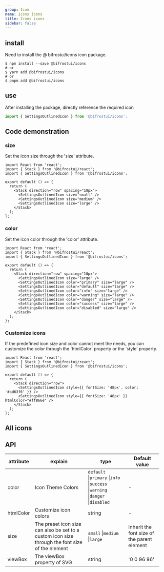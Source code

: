 ```yaml
---
group: Icon
name: Icons icons
title: Icons icons
sidebar: false
---
```


## install

Need to install the @ bifrostui/icons icon package.

```
$ npm install --save @bifrostui/icons
# or
$ yarn add @bifrostui/icons
# or
$ pnpm add @bifrostui/icons
```

## use

After installing the package, directly reference the required icon

```js
import { SettingsOutlinedIcon } from '@bifrostui/icons';
```

## Code demonstration

### size

Set the icon size through the 'size' attribute.

```tsx
import React from 'react';
import { Stack } from '@bifrostui/react';
import { SettingsOutlinedIcon } from '@bifrostui/icons';

export default () => {
  return (
    <Stack direction="row" spacing="10px">
      <SettingsOutlinedIcon size="small" />
      <SettingsOutlinedIcon size="medium" />
      <SettingsOutlinedIcon size="large" />
    </Stack>
  );
};
```

### color

Set the icon color through the 'color' attribute.

```tsx
import React from 'react';
import { Stack } from '@bifrostui/react';
import { SettingsOutlinedIcon } from '@bifrostui/icons';

export default () => {
  return (
    <Stack direction="row" spacing="10px">
      <SettingsOutlinedIcon size="large" />
      <SettingsOutlinedIcon color="primary" size="large" />
      <SettingsOutlinedIcon color="default" size="large" />
      <SettingsOutlinedIcon color="info" size="large" />
      <SettingsOutlinedIcon color="warning" size="large" />
      <SettingsOutlinedIcon color="danger" size="large" />
      <SettingsOutlinedIcon color="success" size="large" />
      <SettingsOutlinedIcon color="disabled" size="large" />
    </Stack>
  );
};
```

### Customize icons

If the predefined icon size and color cannot meet the needs, you can customize the color through the 'htmlColor' property or the 'style' property.

```tsx
import React from 'react';
import { Stack } from '@bifrostui/react';
import { SettingsOutlinedIcon } from '@bifrostui/icons';

export default () => {
  return (
    <Stack direction="row">
      <SettingsOutlinedIcon style={{ fontSize: '48px', color: '#ad63f6' }} />
      <SettingsOutlinedIcon style={{ fontSize: '48px' }} htmlColor="#ff866e" />
    </Stack>
  );
};
```

## All icons

<code src="./demo/index.tsx"></code>

## API

| attribute | explain                                                                                         | type                                                                           | Default value                               |
| --------- | ----------------------------------------------------------------------------------------------- | ------------------------------------------------------------------------------ | ------------------------------------------- |
| color     | Icon Theme Colors                                                                               | `default` \|`primary` \|`info` \|`success` \|`warning` \|`danger` \|`disabled` | -                                           |
| htmlColor | Customize icon colors                                                                           | string                                                                         | -                                           |
| size      | The preset icon size can also be set to a custom icon size through the font size of the element | `small` \|`medium` \|`large`                                                   | Inherit the font size of the parent element |
| viewBox   | The viewBox property of SVG                                                                     | string                                                                         | '0 0 96 96'                                 |
